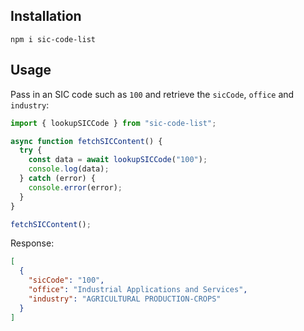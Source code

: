 ## Installation

```npm
npm i sic-code-list
```

## Usage

Pass in an SIC code such as `100` and retrieve the `sicCode`, `office` and `industry`:

```js
import { lookupSICCode } from "sic-code-list";

async function fetchSICContent() {
  try {
    const data = await lookupSICCode("100");
    console.log(data);
  } catch (error) {
    console.error(error);
  }
}

fetchSICContent();
```

Response:

```json
[
  {
    "sicCode": "100",
    "office": "Industrial Applications and Services",
    "industry": "AGRICULTURAL PRODUCTION-CROPS"
  }
]
```
